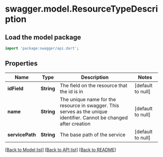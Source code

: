 # swagger.model.ResourceTypeDescription

## Load the model package
```dart
import 'package:swagger/api.dart';
```

## Properties
Name | Type | Description | Notes
------------ | ------------- | ------------- | -------------
**idField** | **String** | The field on the resource that the id is in | [default to null]
**name** | **String** | The unique name for the resource in swagger. This serves as the unique identifier. Cannot be changed after creation | [default to null]
**servicePath** | **String** | The base path of the service | [default to null]

[[Back to Model list]](../README.md#documentation-for-models) [[Back to API list]](../README.md#documentation-for-api-endpoints) [[Back to README]](../README.md)


